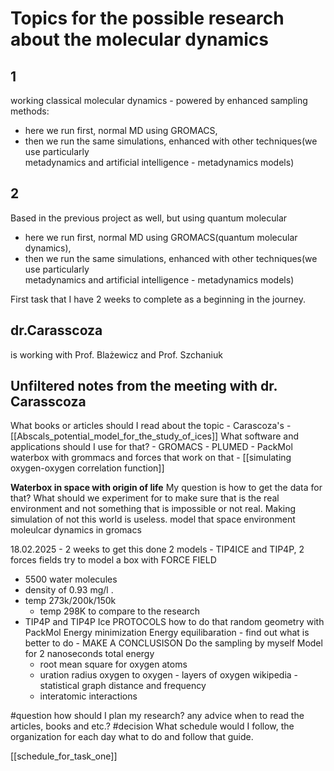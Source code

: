 
# Topics for the possible research about the molecular dynamics
## 1
working classical molecular dynamics - powered by enhanced sampling  
methods: 
- here we run first, normal MD using GROMACS,
- then we run the same simulations, enhanced with other techniques(we use particularly  
metadynamics and artificial intelligence - metadynamics models)
  
## 2 
Based in the previous project as well, but using quantum molecular
- here we run first, normal MD using GROMACS(quantum molecular dynamics),
- then we run the same simulations, enhanced with other techniques(we use particularly  
metadynamics and artificial intelligence - metadynamics models)

First task that I have 2 weeks to complete as a beginning in the journey.
	
## dr.Carasscoza
is working with Prof. Blażewicz and Prof. Szchaniuk

## Unfiltered notes from the meeting with dr. Carasscoza

What books or articles should I read about the topic
	-  Carascoza's
	-  [[Abscals_potential_model_for_the_study_of_ices]]
What software and applications should I use for that?
	- GROMACS
	- PLUMED
	- PackMol
waterbox with grommacs and forces that work on that
	- [[simulating oxygen-oxygen correlation function]]

**Waterbox in space with origin of life**
	My question is how to get the data for that? What should we experiment for to make sure that is the real environment and not something that is impossible or not real. Making simulation of not this world is useless.
model that space environment
moleulcar dynamics in gromacs




18.02.2025  - 2 weeks to get this done
2 models - TIP4ICE and TIP4P, 2 forces fields 
try to model a box with
FORCE FIELD
- 5500 water molecules 
- density of 0.93 mg/l . 
- temp 273k/200k/150k
	- temp 298K to compare to the research
- TIP4P and TIP4P Ice
PROTOCOLS how to do that
	random geometry with PackMol
	Energy minimization
	Energy equilibaration - find out what is better to do - MAKE A CONCLUSISON
	Do the sampling by myself 
	Model for 2 nanoseconds 
		total energy
	- root mean square for oxygen atoms
	- uration radius oxygen to oxygen - layers of oxygen wikipedia - statistical graph distance and frequency
	- interatomic interactions

#question how should I plan my research? any advice when to read the articles, books and etc.?
#decision What schedule would I follow, the organization for each day what to do and follow that guide.

[[schedule_for_task_one]]